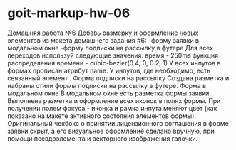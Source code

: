 # goit-markup-hw-06

Домашняя работа №6
Добавь размерку и оформление новых элементов из макета домашнего задания #6:
-форму заявки в модальном окне
-форму подписки на рассылку в футере
Для всех переходов используй следующие значения:
время - 250ms
функция распределения времени - cubic-bezier(0.4, 0, 0.2, 1)
У всех инпутов в формах прописан атрибут name.
У инпутов, где необходимо, есть связанный элемент <label>.
Форма подписки на рассылку
Создана разметка и набраны стили формы подписки на рассылку в футере.
Форма в модальном окне
В модальном окне есть разметка формы заявки.
Выполнена разметка и оформление всех иконок в полях формы.
При получении полем фокуса - иконка и рамка инпута меняют цвет (как показано на макете активного состояния элементов формы).
Оригинальный чекбокс о принятии лицензионного соглашения в форме заявки скрыт, а его визуальное оформление сделано вручную, при помощи псевдоэлемента и векторного изображения галочки.
